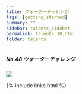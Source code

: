 ```yaml
---
title: ウォーターチャレンジ
tags: [getting_started]
summary: ""
sidebar: talents_sidebar
permalink: talents_30.html
folder: talents
---
```



##### No.48 ウォーターチャレンジ

![](https://yt3.ggpht.com/ytc/AKedOLTbCtN02EVfFE-YogZWgxCbRLhByR3LD-ACoef0xg=s176-c-k-c0x00ffffff-no-rj)






{% include links.html %}
